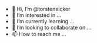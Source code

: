 - 👋 Hi, I’m @torsteneicker
- 👀 I’m interested in ...
- 🌱 I’m currently learning ...
- 💞️ I’m looking to collaborate on ...
- 📫 How to reach me ...

<!---
torsteneicker/torsteneicker is a ✨ special ✨ repository because its `README.md` (this file) appears on your GitHub profile.
You can click the Preview link to take a look at your changes.
--->
